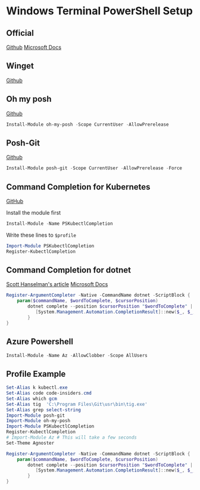 # Windows Terminal PowerShell Setup

## Official

[Github](https://github.com/microsoft/terminal)
[Microsoft Docs](https://docs.microsoft.com/windows/terminal)

## Winget

[Github](https://github.com/microsoft/winget-cli)

## Oh my posh

[Github](https://github.com/JanDeDobbeleer/oh-my-posh)

```ps1
Install-Module oh-my-posh -Scope CurrentUser -AllowPrerelease
```

## Posh-Git

[Github](https://github.com/dahlbyk/posh-git)

```ps1
Install-Module posh-git -Scope CurrentUser -AllowPrerelease -Force
```

## Command Completion for Kubernetes

[GitHub](https://github.com/mziyabo/PSKubectlCompletion)

Install the module first

```ps1
Install-Module -Name PSKubectlCompletion
```

Write these lines to `$profile`

```ps1
Import-Module PSKubectlCompletion
Register-KubectlCompletion
```

## Command Completion for dotnet

[Scott Hanselman's article](https://www.hanselman.com/blog/command-line-tab-completion-for-net-core-cli-in-powershell-or-bash)
[Microsoft Docs](https://docs.microsoft.com/en-us/powershell/module/microsoft.powershell.core/register-argumentcompleter?view=powershell-7)

```ps1
Register-ArgumentCompleter -Native -CommandName dotnet -ScriptBlock {
    param($commandName, $wordToComplete, $cursorPosition)
        dotnet complete --position $cursorPosition "$wordToComplete" | ForEach-Object {
           [System.Management.Automation.CompletionResult]::new($_, $_, 'ParameterValue', $_)
        }
}
```

## Azure Powershell

```ps1
Install-Module -Name Az -AllowClobber -Scope AllUsers
```

## Profile Example

```ps1
Set-Alias k kubectl.exe
Set-Alias code code-insiders.cmd
Set-Alias which gcm
Set-Alias tig  'C:\Program Files\Git\usr\bin\tig.exe'
Set-Alias grep select-string
Import-Module posh-git
Import-Module oh-my-posh
Import-Module PSKubectlCompletion
Register-KubectlCompletion
# Import-Module Az # This will take a few seconds
Set-Theme Agnoster

Register-ArgumentCompleter -Native -CommandName dotnet -ScriptBlock {
    param($commandName, $wordToComplete, $cursorPosition)
        dotnet complete --position $cursorPosition "$wordToComplete" | ForEach-Object {
           [System.Management.Automation.CompletionResult]::new($_, $_, 'ParameterValue', $_)
        }
}
```
